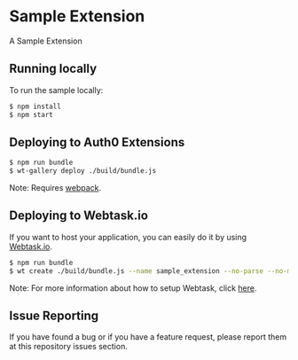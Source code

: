 # Sample Extension

A Sample Extension


## Running locally

To run the sample locally:

```bash
$ npm install
$ npm start
```

## Deploying to Auth0 Extensions

```bash
$ npm run bundle 
$ wt-gallery deploy ./build/bundle.js
```

Note: Requires [webpack](https://webpack.github.io/docs/).

## Deploying to Webtask.io

If you want to host your application, you can easily  do it by using [Webtask.io](https://webtask.io).

```bash
$ npm run bundle
$ wt create ./build/bundle.js --name sample_extension --no-parse --no-merge
```

Note: For more information about how to setup Webtask, click [here](https://webtask.io/docs/101).

## Issue Reporting

If you have found a bug or if you have a feature request, please report them at this repository issues section.

